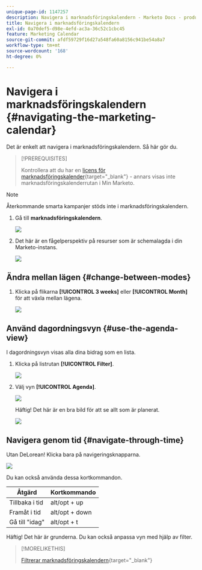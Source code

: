 ```yaml
---
unique-page-id: 1147257
description: Navigera i marknadsföringskalendern - Marketo Docs - produktdokumentation
title: Navigera i marknadsföringskalendern
exl-id: 0a70def5-d98e-4efd-ac3a-36c52c1cbc45
feature: Marketing Calendar
source-git-commit: afdf59729f16d27a548fa60a8156c941be54a8a7
workflow-type: tm+mt
source-wordcount: '168'
ht-degree: 0%

---
```


# Navigera i marknadsföringskalendern {#navigating-the-marketing-calendar}

Det är enkelt att navigera i marknadsföringskalendern. Så här gör du.

>[!PREREQUISITES]
>
>Kontrollera att du har en [licens för marknadsföringskalender](/help/marketo/product-docs/core-marketo-concepts/marketing-calendar/understanding-the-calendar/issue-revoke-a-marketing-calendar-license.md){target="_blank"} - annars visas inte marknadsföringskalenderrutan i Min Marketo.

>[!NOTE]
>
>Återkommande smarta kampanjer stöds inte i marknadsföringskalendern.

1. Gå till **marknadsföringskalendern**.

   ![](assets/2017-05-10-15-30-47.png)

1. Det här är en fågelperspektiv på resurser som är schemalagda i din Marketo-instans.

   ![](assets/image2014-9-15-16-3a44-3a22.png)

## Ändra mellan lägen {#change-between-modes}

1. Klicka på flikarna **[!UICONTROL 3 weeks]** eller **[!UICONTROL Month]** för att växla mellan lägena.

   ![](assets/image2014-9-15-16-3a46-3a16.png)

## Använd dagordningsvyn {#use-the-agenda-view}

I dagordningsvyn visas alla dina bidrag som en lista.

1. Klicka på listrutan **[!UICONTROL Filter]**.

   ![](assets/image2014-9-26-10-3a29-3a6.png)

1. Välj vyn **[!UICONTROL Agenda]**.

   ![](assets/image2014-9-26-10-3a29-3a36.png)

   Häftig! Det här är en bra bild för att se allt som är planerat.

   ![](assets/image2014-9-26-10-3a30-3a9.png)

## Navigera genom tid {#navigate-through-time}

Utan DeLorean! Klicka bara på navigeringsknapparna.

![](assets/image2014-9-26-10-3a31-3a25.png)

Du kan också använda dessa kortkommandon.

| Åtgärd | Kortkommando |
|---|---|
| Tillbaka i tid | alt/opt + up |
| Framåt i tid | alt/opt + down |
| Gå till &quot;idag&quot; | alt/opt + t |

Häftig! Det här är grunderna. Du kan också anpassa vyn med hjälp av filter.

>[!MORELIKETHIS]
>
>[Filtrerar marknadsföringskalendern](/help/marketo/product-docs/core-marketo-concepts/marketing-calendar/working-with-the-calendar/filtering-the-marketing-calendar.md){target="_blank"}
